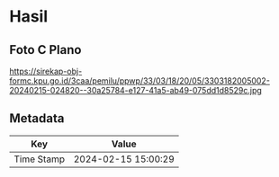 # Hasil

## Foto C Plano

https://sirekap-obj-formc.kpu.go.id/3caa/pemilu/ppwp/33/03/18/20/05/3303182005002-20240215-024820--30a25784-e127-41a5-ab49-075dd1d8529c.jpg


## Metadata

| Key        | Value               |
| ---------- | ------------------- |
| Time Stamp | 2024-02-15 15:00:29 |



